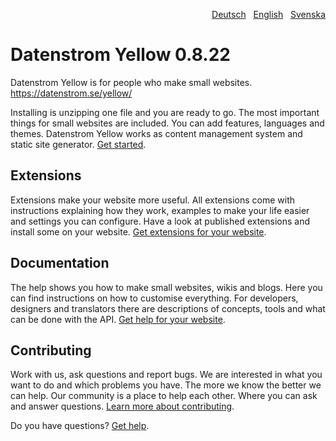 <p align="right"><a href="README-de.md">Deutsch</a> &nbsp; <a href="README.md">English</a> &nbsp; <a href="README-sv.md">Svenska</a></p>

# Datenstrom Yellow 0.8.22

Datenstrom Yellow is for people who make small websites. https://datenstrom.se/yellow/

Installing is unzipping one file and you are ready to go. The most important things for small websites are included. You can add features, languages and themes. Datenstrom Yellow works as content management system and static site generator. [Get started](https://datenstrom.se/yellow/help/how-to-get-started).

## Extensions 

Extensions make your website more useful. All extensions come with instructions explaining how they work, examples to make your life easier and settings you can configure. Have a look at published extensions and install some on your website. [Get extensions for your website](https://github.com/datenstrom/yellow-extensions).

## Documentation

The help shows you how to make small websites, wikis and blogs. Here you can find instructions on how to customise everything. For developers, designers and translators there are descriptions of concepts, tools and what can be done with the API. [Get help for your website](https://datenstrom.se/yellow/help/).

## Contributing

Work with us, ask questions and report bugs. We are interested in what you want to do and which problems you have. The more we know the better we can help. Our community is a place to help each other. Where you can ask and answer questions. [Learn more about contributing](https://datenstrom.se/yellow/help/contributing-guidelines).

Do you have questions? [Get help](https://datenstrom.se/yellow/help/).
